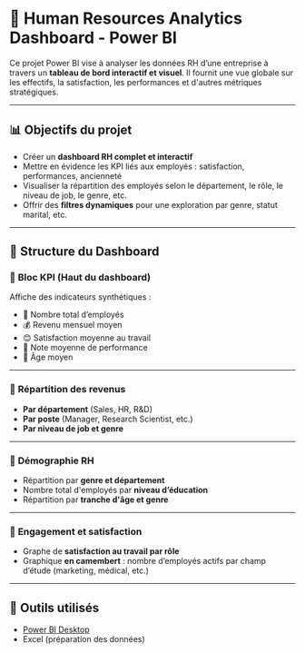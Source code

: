 # 👥 Human Resources Analytics Dashboard - Power BI

Ce projet Power BI vise à analyser les données RH d’une entreprise à travers un **tableau de bord interactif et visuel**. Il fournit une vue globale sur les effectifs, la satisfaction, les performances et d'autres métriques stratégiques.

---

## 📊 Objectifs du projet

- Créer un **dashboard RH complet et interactif**
- Mettre en évidence les KPI liés aux employés : satisfaction, performances, ancienneté
- Visualiser la répartition des employés selon le département, le rôle, le niveau de job, le genre, etc.
- Offrir des **filtres dynamiques** pour une exploration par genre, statut marital, etc.

---

## 🧱 Structure du Dashboard

### 🔹 **Bloc KPI (Haut du dashboard)**

Affiche des indicateurs synthétiques :
- 🔢 Nombre total d’employés
- 💰 Revenu mensuel moyen
- 😊 Satisfaction moyenne au travail
- 🌟 Note moyenne de performance
- 🎂 Âge moyen

---

### 🔹 **Répartition des revenus**

- **Par département** (Sales, HR, R&D)
- **Par poste** (Manager, Research Scientist, etc.)
- **Par niveau de job et genre**

---

### 🔹 **Démographie RH**

- Répartition par **genre et département**
- Nombre total d'employés par **niveau d’éducation**
- Répartition par **tranche d'âge et genre**

---

### 🔹 **Engagement et satisfaction**

- Graphe de **satisfaction au travail par rôle**
- Graphique **en camembert** : nombre d’employés actifs par champ d’étude (marketing, médical, etc.)

---

## 🧰 Outils utilisés

- [Power BI Desktop](https://powerbi.microsoft.com/)
- Excel (préparation des données)


